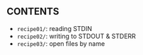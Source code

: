 CONTENTS
---
+ `recipe01/`: reading STDIN
+ `recipe02/`: writing to STDOUT & STDERR
+ `recipe03/`: open files by name

